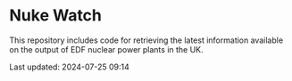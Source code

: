 # Nuke Watch

This repository includes code for retrieving the latest information available on the output of EDF nuclear power plants in the UK.

Last updated: 2024-07-25 09:14